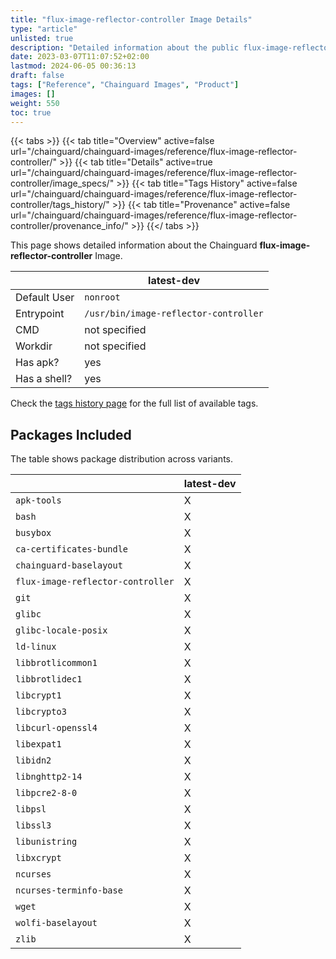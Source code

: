```yaml
---
title: "flux-image-reflector-controller Image Details"
type: "article"
unlisted: true
description: "Detailed information about the public flux-image-reflector-controller Chainguard Image."
date: 2023-03-07T11:07:52+02:00
lastmod: 2024-06-05 00:36:13
draft: false
tags: ["Reference", "Chainguard Images", "Product"]
images: []
weight: 550
toc: true
---
```


{{< tabs >}}
{{< tab title="Overview" active=false url="/chainguard/chainguard-images/reference/flux-image-reflector-controller/" >}}
{{< tab title="Details" active=true url="/chainguard/chainguard-images/reference/flux-image-reflector-controller/image_specs/" >}}
{{< tab title="Tags History" active=false url="/chainguard/chainguard-images/reference/flux-image-reflector-controller/tags_history/" >}}
{{< tab title="Provenance" active=false url="/chainguard/chainguard-images/reference/flux-image-reflector-controller/provenance_info/" >}}
{{</ tabs >}}

This page shows detailed information about the Chainguard **flux-image-reflector-controller** Image.

|              | latest-dev                            |
|--------------|---------------------------------------|
| Default User | `nonroot`                             |
| Entrypoint   | `/usr/bin/image-reflector-controller` |
| CMD          | not specified                         |
| Workdir      | not specified                         |
| Has apk?     | yes                                   |
| Has a shell? | yes                                   |

Check the [tags history page](/chainguard/chainguard-images/reference/flux-image-reflector-controller/tags_history/) for the full list of available tags.

## Packages Included
The table shows package distribution across variants.

|                                   | latest-dev |
|-----------------------------------|------------|
| `apk-tools`                       | X          |
| `bash`                            | X          |
| `busybox`                         | X          |
| `ca-certificates-bundle`          | X          |
| `chainguard-baselayout`           | X          |
| `flux-image-reflector-controller` | X          |
| `git`                             | X          |
| `glibc`                           | X          |
| `glibc-locale-posix`              | X          |
| `ld-linux`                        | X          |
| `libbrotlicommon1`                | X          |
| `libbrotlidec1`                   | X          |
| `libcrypt1`                       | X          |
| `libcrypto3`                      | X          |
| `libcurl-openssl4`                | X          |
| `libexpat1`                       | X          |
| `libidn2`                         | X          |
| `libnghttp2-14`                   | X          |
| `libpcre2-8-0`                    | X          |
| `libpsl`                          | X          |
| `libssl3`                         | X          |
| `libunistring`                    | X          |
| `libxcrypt`                       | X          |
| `ncurses`                         | X          |
| `ncurses-terminfo-base`           | X          |
| `wget`                            | X          |
| `wolfi-baselayout`                | X          |
| `zlib`                            | X          |

